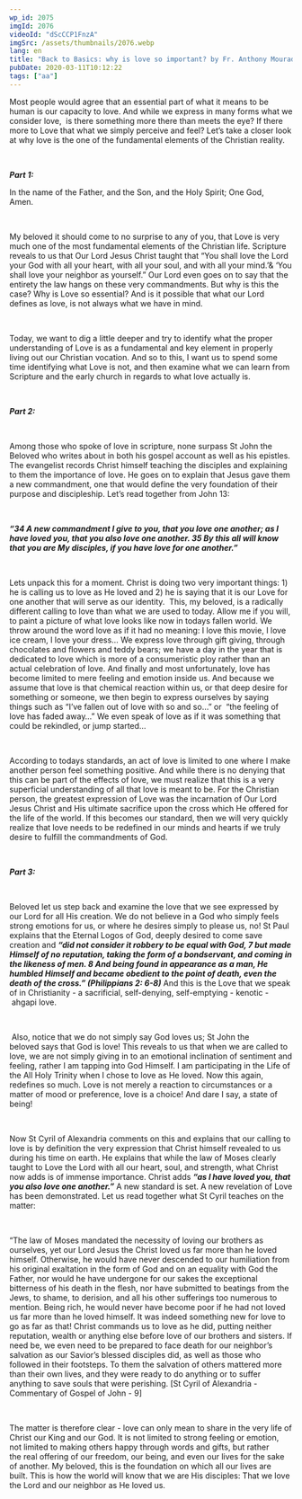 ```yaml
---
wp_id: 2075
imgId: 2076
videoId: "dScCCP1FnzA"
imgSrc: /assets/thumbnails/2076.webp
lang: en
title: "Back to Basics: why is love so important? by Fr. Anthony Mourad"
pubDate: 2020-03-11T10:12:22
tags: ["aa"]
---
```


<p><span data-contrast="auto">Most people would agree that an essential part of what it means to be human is our capacity to love. And while we </span><span data-contrast="auto">express in many forms what we consider love, </span><span data-contrast="auto"> is there something more there than meets the eye? If there more to Love that what we simply perceive and feel</span><span data-contrast="auto">? </span><span data-contrast="auto">Let’s take a closer look at why love is the one of the fundamental elements of the Christian reality. </span><span data-ccp-props="{&quot;201341983&quot;:0,&quot;335559739&quot;:200,&quot;335559740&quot;:276}" data-wac-het="1"> </span></p>
<p><span data-ccp-props="{&quot;201341983&quot;:0,&quot;335559739&quot;:200,&quot;335559740&quot;:276}" data-wac-het="1"> </span></p>
<p><b><i><span data-contrast="auto">Part 1:</span></i></b><span data-ccp-props="{&quot;201341983&quot;:0,&quot;335559739&quot;:200,&quot;335559740&quot;:276}" data-wac-het="1"> </span></p>
<p><span data-contrast="auto">In the name of the Father, and the Son, and the Holy Spirit; One God, Amen. </span><span data-ccp-props="{&quot;201341983&quot;:0,&quot;335559739&quot;:200,&quot;335559740&quot;:276}" data-wac-het="1"> </span></p>
<p><span data-ccp-props="{&quot;201341983&quot;:0,&quot;335559739&quot;:200,&quot;335559740&quot;:276}" data-wac-het="1"> </span></p>
<p><span data-contrast="auto">My beloved it should come to no surprise to any of you, that Love is very much one of the most fundamental elements of the Christian life. Scripture reveals to us </span><span data-contrast="auto">that </span><span data-contrast="auto">Our Lord Jesus Christ taught that “</span><span data-contrast="auto">You shall love the Lord your God with all your heart, with all your soul, and with all your mind.’</span><span data-contrast="auto">&amp;</span><span data-contrast="auto"> ‘You shall love your neighbor as </span><span data-contrast="auto">yourself.</span><span data-contrast="auto">” Our Lord even goes on to say that the entirety the law hangs on these very commandments. But why is this the case? Why is Love so essential? And is it possible that what our Lord defines as love, is not always what we have in mind. </span><span data-ccp-props="{&quot;201341983&quot;:0,&quot;335559739&quot;:200,&quot;335559740&quot;:276}" data-wac-het="1"> </span></p>
<p><span data-ccp-props="{&quot;201341983&quot;:0,&quot;335559739&quot;:200,&quot;335559740&quot;:276}" data-wac-het="1"> </span></p>
<p><span data-contrast="auto">Today, we want to dig a little deeper and try to identify </span><span data-contrast="auto">what </span><span data-contrast="auto">the proper understanding of Love is a</span><span data-contrast="auto">s a</span><span data-contrast="auto"> fundamental and key element in properly living out our Christian vocation. And so to this, I want us to spend some time identifying what Love is not, and then examine what we can learn from Scripture and the early church in regards to what love actually is.  </span><span data-ccp-props="{&quot;201341983&quot;:0,&quot;335559739&quot;:200,&quot;335559740&quot;:276}" data-wac-het="1"> </span></p>
<p><span data-ccp-props="{&quot;201341983&quot;:0,&quot;335559739&quot;:200,&quot;335559740&quot;:276}" data-wac-het="1"> </span></p>
<p><b><i><span data-contrast="auto">Part 2: </span></i></b><span data-ccp-props="{&quot;201341983&quot;:0,&quot;335559739&quot;:200,&quot;335559740&quot;:276}" data-wac-het="1"> </span></p>
<p><span data-ccp-props="{&quot;201341983&quot;:0,&quot;335559739&quot;:200,&quot;335559740&quot;:276}" data-wac-het="1"> </span></p>
<p><span data-contrast="auto">Among those who spoke of love in scripture, none surpass St John the Beloved who writes about in both his gospel account as well as his epistles. The evangelist records Christ himself teaching the disciples and explaining to them the importance of love. He goes on to explain that Jesus gave them a new </span><span data-contrast="auto">commandment</span><span data-contrast="auto">, one that would define the very foundation of their purpose and discipleship. </span><span data-contrast="auto">Let’s</span><span data-contrast="auto"> read together from John 13: </span><span data-ccp-props="{&quot;201341983&quot;:0,&quot;335559739&quot;:200,&quot;335559740&quot;:276}" data-wac-het="1"> </span></p>
<p><span data-ccp-props="{&quot;201341983&quot;:0,&quot;335559739&quot;:200,&quot;335559740&quot;:276}" data-wac-het="1"> </span></p>
<p><b><i><span data-contrast="auto">“34 A new commandment I give to you, that you love one another; as I have loved you, that you also love one another. 35 By this all will know that you are My disciples, if you have love for one another.”</span></i></b><span data-ccp-props="{&quot;201341983&quot;:0,&quot;335559739&quot;:200,&quot;335559740&quot;:276}" data-wac-het="1"> </span></p>
<p><span data-ccp-props="{&quot;201341983&quot;:0,&quot;335559739&quot;:200,&quot;335559740&quot;:276}" data-wac-het="1"> </span></p>
<p><span data-contrast="auto">Lets unpack this for a moment. Christ is doing two very important things: 1) he is calling us to love as He loved and 2) he is saying that</span><span data-contrast="auto"> it</span><span data-contrast="auto"> is our Love for one another that will serve as our identity.  This, my beloved, is a radically different calling to love than what we are used to today. Allow me if you will, to paint a picture of what love look</span><span data-contrast="auto">s</span><span data-contrast="auto"> like now in todays fallen world. We throw around the word love as if it had no meaning: I love this movie, I love ice cream, I love your dress… We express love through gift giving, through chocolates and flowers and teddy bears; we have a day in the year that is dedicated to love which is more of a consumeristic ploy rather than an actual celebration of love</span><span data-contrast="auto">.</span><span data-contrast="auto"> </span><span data-contrast="auto">A</span><span data-contrast="auto">nd finally and most unfortunately, love has become limited to mere feeling and emotion </span><span data-contrast="auto">inside</span><span data-contrast="auto"> us. And because we assume that love is that chemical reaction within us, or that deep desire</span><span data-contrast="auto"> </span><span data-contrast="auto">for something or someone, we then begin to express ourselves by saying things such as “I’ve fallen out of love with so and so…” or  “the feeling of love has faded away…” We even speak of love as if it was something that could be </span><span data-contrast="auto">rekindled, or jump started… </span><span data-ccp-props="{&quot;201341983&quot;:0,&quot;335559739&quot;:200,&quot;335559740&quot;:276}" data-wac-het="1"> </span></p>
<p><span data-ccp-props="{&quot;201341983&quot;:0,&quot;335559739&quot;:200,&quot;335559740&quot;:276}" data-wac-het="1"> </span></p>
<p><span data-contrast="auto">According to todays standards, an act of love is limited to one where I make another person feel something positive. And while there is no denying that this can be part of the effects of love, we must realize that this is a very superficial understanding of all that love is meant to be. For the Christian person, the greatest expression of Love was the incarnation of Our Lord Jesus Christ and </span><span data-contrast="auto">H</span><span data-contrast="auto">is ultimate sacrifice upon the cross which He offered for the life of the world. If this becomes our standard, then we will very quickly realize that love needs to be redefined in our minds and hearts if we truly desire to fulfill the commandments of God. </span><span data-ccp-props="{&quot;201341983&quot;:0,&quot;335559739&quot;:200,&quot;335559740&quot;:276}" data-wac-het="1"> </span></p>
<p><span data-ccp-props="{&quot;201341983&quot;:0,&quot;335559739&quot;:200,&quot;335559740&quot;:276}" data-wac-het="1"> </span></p>
<p><b><i><span data-contrast="auto">Part 3: </span></i></b><span data-ccp-props="{&quot;201341983&quot;:0,&quot;335559739&quot;:200,&quot;335559740&quot;:276}" data-wac-het="1"> </span></p>
<p><span data-ccp-props="{&quot;201341983&quot;:0,&quot;335559739&quot;:200,&quot;335559740&quot;:276}" data-wac-het="1"> </span></p>
<p><span data-contrast="auto">Beloved </span><span data-contrast="auto">let us</span><span data-contrast="auto"> step back and </span><span data-contrast="auto">examine</span><span data-contrast="auto"> the love that we see expressed by our Lord for all His creation. We do not believe in a God who simply feels strong emotions for us,</span><span data-contrast="auto"> or where he desires simply to please us,</span><span data-contrast="auto"> no! </span><span data-contrast="auto">St Paul explains that the Eternal Logos of God, deeply desired to come save creation </span><span data-contrast="auto">and </span><b><i><span data-contrast="auto">“did not consider it robbery to be equal with God, 7 but made Himself of no reputation, taking the form of a bondservant, and coming in the likeness of men. 8 And being found in appearance as a man, He humbled Himself and became obedient to the point of death, even the death of the cross.”</span></i></b><b><i><span data-contrast="auto"> (Philippians 2: 6-8)</span></i></b><span data-contrast="auto"> And this is the Love that we speak of in Christianity - a sacrificial, self-denying, self-emptying </span><span data-contrast="auto">- </span><span data-contrast="auto">kenotic</span><span data-contrast="auto"> - ahgapi</span><span data-contrast="auto"> love. </span><span data-ccp-props="{&quot;201341983&quot;:0,&quot;335559739&quot;:200,&quot;335559740&quot;:276}" data-wac-het="1"> </span></p>
<p><span data-ccp-props="{&quot;201341983&quot;:0,&quot;335559739&quot;:200,&quot;335559740&quot;:276}" data-wac-het="1"> </span></p>
<p><span data-contrast="auto"> </span><span data-contrast="auto">Also, notice that we </span><span data-contrast="auto">do not simply say God loves </span><span data-contrast="auto">us;</span><span data-contrast="auto"> </span><span data-contrast="auto">St John the beloved</span><span data-contrast="auto"> say</span><span data-contrast="auto">s</span><span data-contrast="auto"> that God is love! This reveals to us that when we are called to love, we are not simply giving in to an emotional inclination of </span><span data-contrast="auto">sentiment</span><span data-contrast="auto"> and feeling, rather I am tapping into God Himsel</span><span data-contrast="auto">f</span><span data-contrast="auto">. I am participating in the Life of the All Holy Trinity when I chose to love as He loved. </span><span data-contrast="auto">Now this again, redefines </span><span data-contrast="auto">so</span><span data-contrast="auto"> much. Love is not merely a reaction to circumstances or a matter of mood or preference, love is a choice! And dare I say, a state of being! </span><span data-ccp-props="{&quot;201341983&quot;:0,&quot;335559739&quot;:200,&quot;335559740&quot;:276}" data-wac-het="1"> </span></p>
<p><span data-ccp-props="{&quot;201341983&quot;:0,&quot;335559739&quot;:200,&quot;335559740&quot;:276}" data-wac-het="1"> </span></p>
<p><span data-contrast="auto">Now St Cyril of Alexandria comments on this and explains that our calling to love is by definition the very expression that Christ himself revealed to us during his time on earth. He explains that while the law of Moses clearly taught to Love the Lord with all our heart, soul, and strength, what Christ no</span><span data-contrast="auto">w</span><span data-contrast="auto"> adds is of immense importance. Christ adds </span><b><i><span data-contrast="auto">“as I have loved you, that you also love one another.”</span></i></b><span data-contrast="auto"> </span><span data-contrast="auto">A new standard is set. A new revelation of Love has been demonstrated. </span><span data-contrast="auto">Let us read together what St Cyril teaches on the matter: </span><span data-ccp-props="{&quot;201341983&quot;:0,&quot;335559739&quot;:200,&quot;335559740&quot;:276}" data-wac-het="1"> </span></p>
<p><span data-ccp-props="{&quot;201341983&quot;:0,&quot;335559739&quot;:200,&quot;335559740&quot;:276}" data-wac-het="1"> </span></p>
<p><span data-contrast="auto">“</span><span data-contrast="auto">The law of Moses mandated the necessity of loving our brothers as ourselves, yet our Lord Jesus the Christ loved us far more than he loved himself. Otherwise, he would have never descended to our humiliation from his original exaltation in the form of God and on an equality with God the Father, nor would he have undergone for our sakes the exceptional bitterness of his death in the flesh, nor have submitted to beatings from the Jews, to shame, to derision, and all his other sufferings too numerous to mention. Being rich, he would never have become poor if he had not loved us far more than he loved himself. It was indeed something new for love to go as far as that! Christ commands us to love as he did, putting neither reputation, wealth or anything else before love of our brothers and sisters. If need be, we even need to be prepared to face death for our neighbor</span><span data-contrast="auto">’</span><span data-contrast="auto">s salvation as our Savior</span><span data-contrast="auto">’</span><span data-contrast="auto">s blessed disciples did, as well as those who followed in their footsteps. To them the salvation of others mattered more than their own lives, and they were ready to do anything or to suffer anything to save souls that were perishing. </span><span data-contrast="auto">[St Cyril of Alexandria - Commentary of Gospel of John - 9] </span><span data-ccp-props="{&quot;201341983&quot;:0,&quot;335559739&quot;:200,&quot;335559740&quot;:276}" data-wac-het="1"> </span></p>
<p><span data-ccp-props="{&quot;201341983&quot;:0,&quot;335559739&quot;:200,&quot;335559740&quot;:276}" data-wac-het="1"> </span></p>
<p><span data-contrast="auto">The matter is therefore clear - love can only mean to share in the very life of Christ our King and our God. It is not limited </span><span data-contrast="auto">to </span><span data-contrast="auto">strong feeling or emotion, not limited to making others happy through words and gifts, but rather the </span><span data-contrast="auto">real</span><span data-contrast="auto"> offering of our freedom, our </span><span data-contrast="auto">being, and even our lives for the sake of another. My beloved, this is the foundation on which all our lives are built. </span><span data-contrast="auto">This is how the world will know that we are His disciples: </span><span data-contrast="auto">That we love the Lord and our neighbor as He loved us.  </span><span data-contrast="auto"> </span><span data-ccp-props="{&quot;201341983&quot;:0,&quot;335559739&quot;:200,&quot;335559740&quot;:276}" data-wac-het="1"> </span></p>
